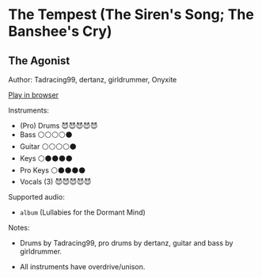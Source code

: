 # The Tempest \(The Siren's Song; The Banshee's Cry\)

## The Agonist

Author: Tadracing99, dertanz, girldrummer, Onyxite

[Play in browser](http://pages.cs.wisc.edu/~tolly/customs/?title=the-tempest&artist=the-agonist)

Instruments:

  * (Pro) Drums 😈😈😈😈😈
  * Bass ⚪️⚪️⚪️⚪️⚫️
  * Guitar ⚪️⚪️⚪️⚪️⚫️
  * Keys ⚪️⚫️⚫️⚫️⚫️
  * Pro Keys ⚪️⚫️⚫️⚫️⚫️
  * Vocals (3) 😈😈😈😈😈

Supported audio:

  * `album` (Lullabies for the Dormant Mind)

Notes:

  * Drums by Tadracing99, pro drums by dertanz, guitar and bass by girldrummer.

  * All instruments have overdrive/unison.

